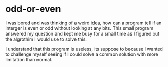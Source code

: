 # odd-or-even
I was bored and was thinking of a weird idea, how can a program tell if an interger is even or odd without looking at any bits.
This small program answered my question and kept me busy for a small time as I figured out the algrothim I would use to solve this.

I understand that this program is useless, its suppose to because I wanted to challenge myself seeing if I could solve a common solution with more limitation than normal.
